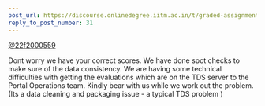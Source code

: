 ```yaml
---
post_url: https://discourse.onlinedegree.iitm.ac.in/t/graded-assignments-dashboard-scores-incorrect-missing/166816/32
reply_to_post_number: 31
---
```

[@22f2000559](/u/22f2000559)

Dont worry we have your correct scores. We have done spot checks to make sure of the data consistency. We are having some technical difficulties with getting the evaluations which are on the TDS server to the Portal Operations team. Kindly bear with us while we work out the problem.  
(Its a data cleaning and packaging issue - a typical TDS problem )